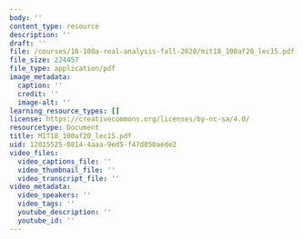 ```yaml
---
body: ''
content_type: resource
description: ''
draft: ''
file: /courses/18-100a-real-analysis-fall-2020/mit18_100af20_lec15.pdf
file_size: 224457
file_type: application/pdf
image_metadata:
  caption: ''
  credit: ''
  image-alt: ''
learning_resource_types: []
license: https://creativecommons.org/licenses/by-nc-sa/4.0/
resourcetype: Document
title: MIT18_100af20_lec15.pdf
uid: 12015525-0814-4aaa-9ed5-f47d050aede2
video_files:
  video_captions_file: ''
  video_thumbnail_file: ''
  video_transcript_file: ''
video_metadata:
  video_speakers: ''
  video_tags: ''
  youtube_description: ''
  youtube_id: ''
---
```


